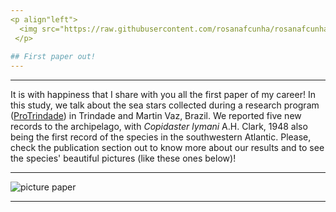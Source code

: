 ```yaml
---
<p align"left">
  <img src="https://raw.githubusercontent.com/rosanafcunha/rosanafcunha/master/static/media/trindade.png"/>
 </p>
 
## First paper out!
---
```


---

It is with happiness that I share with you all the first paper of my career! In this study, we talk about the sea stars collected during a research program 
([ProTrindade](https://www.marinha.mil.br/secirm/sites/www.marinha.mil.br.secirm/files/publicacoes/protrindade/protrindade-10anos.pdf)) in Trindade and Martin Vaz, 
Brazil. We reported five new records to the archipelago, with _Copidaster lymani_ A.H. Clark, 1948 also being the first record of the species in the southwestern Atlantic. 
Please, check the publication section out to know more about our results and to see the species' beautiful pictures (like these ones below)! 

---
![picture paper](https://raw.githubusercontent.com/rosanafcunha/rosanafcunha/master/static/media/trindade.png "Paper 2020")

---

